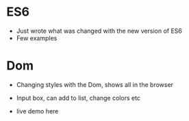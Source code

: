 # ES6


* Just wrote what was changed with the new version of ES6
* Few examples



# Dom
* Changing styles with the Dom, shows all in the browser
* Input box, can add to list, change colors etc




* live demo here 